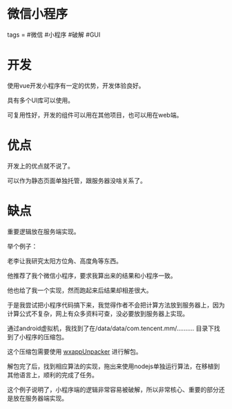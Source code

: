# 微信小程序
tags = #微信 #小程序 #破解 #GUI

# 开发
使用vue开发小程序有一定的优势，开发体验良好。

具有多个UI库可以使用。

可复用性好，开发的组件可以用在其他项目，也可以用在web端。

# 优点

开发上的优点就不说了。

可以作为静态页面单独托管，跟服务器没啥关系了。

# 缺点

重要逻辑放在服务端实现。

举个例子：

老李让我研究太阳方位角、高度角等东西。

他推荐了我个微信小程序，要求我算出来的结果和小程序一致。

他也给了我一个实现，然而跑起来后结果却相差很大。

于是我尝试把小程序代码搞下来，我觉得作者不会把计算方法放到服务器上，因为计算公式不复杂，网上有众多资料可查，没必要放到服务器上实现。

通过android虚拟机，我找到了在/data/data/com.tencent.mm/.......... 目录下找到了小程序的压缩包。

这个压缩包需要使用 [wxappUnpacker](https://github.com/gudqs7/wxappUnpacker) 进行解包。

解包完了后，找到相应算法的实现，拖出来使用nodejs单独运行算法，在移植到其他语言上，顺利的完成了任务。


这个例子说明了，小程序端的逻辑非常容易被破解，所以非常核心、重要的部分还是放在服务器端实现。


